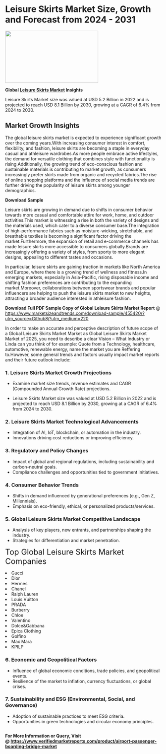 <H1>Leisure Skirts Market Size, Growth and Forecast from 2024 - 2031</H1><img class="aligncenter size-medium wp-image-584254" src="https://thirdeyenews.in/wp-content/uploads/2024/09/Global-Market-Research-300x168.jpeg" alt="" width="300" height="168" /><p><strong>Global&nbsp;<a href="https://www.marketsizeandtrends.com/download-sample/455420/?utm_source=Github8j?utm_medium=220">Leisure Skirts Market</a> Insights</strong></p><p>Leisure Skirts Market size was valued at USD 5.2 Billion in 2022 and is projected to reach USD 8.1 Billion by 2030, growing at a CAGR of 6.4% from 2024 to 2030.</p><p><h2>Market Growth Insights</h2> <p>The global leisure skirts market is expected to experience significant growth over the coming years.With increasing consumer interest in comfort, flexibility, and fashion, leisure skirts are becoming a staple in everyday casual and athleisure wardrobes.As more people embrace active lifestyles, the demand for versatile clothing that combines style with functionality is rising.Additionally, the growing trend of eco-conscious fashion and sustainable materials is contributing to market growth, as consumers increasingly prefer skirts made from organic and recycled fabrics.The rise of online shopping platforms and the influence of social media trends are further driving the popularity of leisure skirts among younger demographics.</p> <p><strong>Download Sample</strong></p> <p>Leisure skirts are growing in demand due to shifts in consumer behavior towards more casual and comfortable attire for work, home, and outdoor activities.This market is witnessing a rise in both the variety of designs and the materials used, which cater to a diverse consumer base.The integration of high-performance fabrics such as moisture-wicking, stretchable, and breathable textiles is becoming a significant factor driving the market.Furthermore, the expansion of retail and e-commerce channels has made leisure skirts more accessible to consumers globally.Brands are increasingly offering a variety of styles, from sporty to more elegant designs, appealing to different tastes and occasions.</p> <p>In particular, leisure skirts are gaining traction in markets like North America and Europe, where there is a growing trend of wellness and fitness.In emerging markets, especially in Asia-Pacific, rising disposable income and shifting fashion preferences are contributing to the expanding market.Moreover, collaborations between sportswear brands and popular influencers are helping to push the leisure skirts market to new heights, attracting a broader audience interested in athleisure fashion.</p> <p><span class=""><strong>Download Full PDF Sample Copy of Global Leisure Skirts Market Report</strong> @ <a href="https://www.marketsizeandtrends.com/download-sample/455420/?utm_source=Github8j?utm_medium=220" target="_blank">https://www.marketsizeandtrends.com/download-sample/455420/?utm_source=Github8j?utm_medium=220</a></span></p><p>In order to make an accurate and perceptive description of future scope of a Global&nbsp;Leisure Skirts Market Market as Global&nbsp;Leisure Skirts Market Market of 2025, you need to describe a clear Vision &ndash; What Industry or Linda can you think of for example: Quote from a Technology, healthcare, automotive, renewable energy, name the market you are Reffering to.However, some general trends and factors usually impact market reports and their future outlook include:</p><h3>1.&nbsp;<strong>Leisure Skirts Market Growth Projections</strong></h3><ul><li>Examine market size trends, revenue estimates and CAGR (Compounded Annual Growth Rate) projections.</li><li><p>Leisure Skirts Market size was valued at USD 5.2 Billion in 2022 and is projected to reach USD 8.1 Billion by 2030, growing at a CAGR of 6.4% from 2024 to 2030.</p></li></ul><h3>2.&nbsp;<strong>Leisure Skirts Market Technological Advancements</strong></h3><ul><li>Integration of AI, IoT, blockchain, or automation in the industry.</li><li>Innovations driving cost reductions or improving efficiency.</li></ul><h3>3.&nbsp;<strong>Regulatory and Policy Changes</strong></h3><ul><li>Impact of global and regional regulations, including sustainability and carbon-neutral goals.</li><li>Compliance challenges and opportunities tied to government initiatives.</li></ul><h3>4.&nbsp;<strong>Consumer Behavior Trends</strong></h3><ul><li>Shifts in demand influenced by generational preferences (e.g., Gen Z, Millennials).</li><li>Emphasis on eco-friendly, ethical, or personalized products/services.</li></ul><h3>5.&nbsp;<strong>Global Leisure Skirts Market Competitive Landscape</strong></h3><ul><li>Analysis of key players, new entrants, and partnerships shaping the industry.</li><li>Strategies for differentiation and market penetration.</li></ul><p data-pm-slice="1 1 []"><span style="color: inherit; font-family: inherit; font-size: 25px;">Top Global Leisure Skirts Market Companies</span></p><div class="" data-test-id=""><p><li>Gucci</li><li> Dior</li><li> Hermes</li><li> Chanel</li><li> Ralph Lauren</li><li> Louis Vuitton</li><li> PRADA</li><li> Burberry</li><li> Chloe</li><li> Valentino</li><li> Dolce&Gabbana</li><li> Epica Clothing</li><li> Golfino</li><li> Max Mara</li><li> KPILP</li></p></div><h3>6.&nbsp;<strong>Economic and Geopolitical Factors</strong></h3><ul><li>Influence of global economic conditions, trade policies, and geopolitical events.</li><li>Resilience of the market to inflation, currency fluctuations, or global crises.</li></ul><h3>7.&nbsp;<strong>Sustainability and ESG (Environmental, Social, and Governance)</strong></h3><ul><li>Adoption of sustainable practices to meet ESG criteria.</li><li>Opportunities in green technologies and circular economy principles.</li></ul><h2><strong style="font-size: 14px;">For More Information or Query, Visit @&nbsp;</strong><a style="background-color: #ffffff; font-size: 14px;" href="https://www.marketsizeandtrends.com/report/leisure-skirts-market/" target="_blank">https://www.verifiedmarketreports.com/product/airport-passenger-boarding-bridge-market</a></h2>